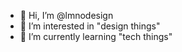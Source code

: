 - 👋 Hi, I’m @lmnodesign
- 👀 I’m interested in "design things"
- 🌱 I’m currently learning "tech things"
